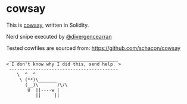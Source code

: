 # cowsay

This is [cowsay](https://en.wikipedia.org/wiki/Cowsay), written in Solidity.

Nerd snipe executed by [@divergencearran](https://twitter.com/divergencearran/status/1586322213111750657?s=20&t=dcqcnqrkRYYqoigCURzu7Q)

Tested cowfiles are sourced from: https://github.com/schacon/cowsay

```
 _________________________________________
< I don't know why I did this, send help. >
 -----------------------------------------
    \  ^__^
     \ (**)\_______
       (__)\       )\/\
        U  ||----w |
           ||     ||
```
